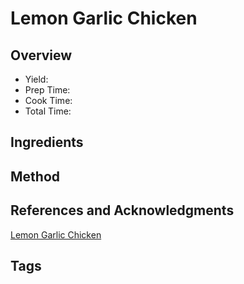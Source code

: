 # Lemon Garlic Chicken

## Overview

- Yield:
- Prep Time:
- Cook Time:
- Total Time:

## Ingredients


## Method



## References and Acknowledgments

[Lemon Garlic Chicken](https://www.reddit.com/r/HealthyFood/comments/fm0cif/lemon_garlic_chicken_with_a_salad_drizzled_with/)

## Tags


